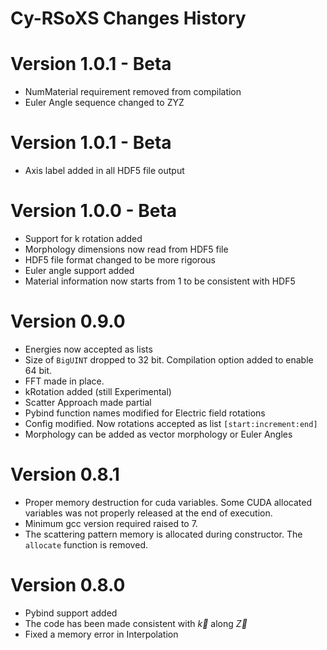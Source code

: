 Cy-RSoXS Changes History
====================================

Version 1.0.1 - Beta
=================
* NumMaterial requirement removed from compilation
* Euler Angle sequence changed to ZYZ

Version 1.0.1 - Beta
=================
* Axis label added in all HDF5 file output

Version 1.0.0 - Beta
=================
* Support for k rotation added
* Morphology dimensions now read from HDF5 file
* HDF5 file format changed to be more rigorous
* Euler angle support added
* Material information now starts from 1 to be consistent with HDF5

Version 0.9.0
=================
* Energies now accepted as lists
* Size of `BigUINT` dropped to 32 bit. Compilation option added to enable 64 bit.
* FFT made in place.
* kRotation added (still Experimental)
* Scatter Approach made partial
* Pybind function names modified for Electric field rotations
* Config modified. Now rotations accepted as list `[start:increment:end]`
* Morphology can be added as vector morphology or Euler Angles

Version 0.8.1
=================
* Proper memory destruction for cuda variables.
Some CUDA allocated variables was not properly released at the end of execution.  
* Minimum gcc version required raised to 7.
* The scattering pattern memory is allocated during constructor. The `allocate` function is removed.


Version 0.8.0
=================

* Pybind support added
* The code has been made consistent with $\vec{k}$ along $\vec{Z}$  
* Fixed a memory error in Interpolation
